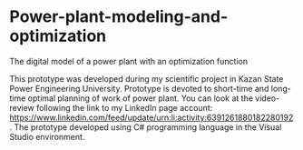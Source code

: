 # Power-plant-modeling-and-optimization
The digital model of a power plant with an optimization function 

This prototype was developed during my scientific project in Kazan State Power Engineering University. Prototype is devoted to short-time and long-time optimal planning of work of power plant. You can look at the video-review following the link to my LinkedIn page account: https://www.linkedin.com/feed/update/urn:li:activity:6391261880182280192.
The prototype developed using C# programming language in the Visual Studio environment.
